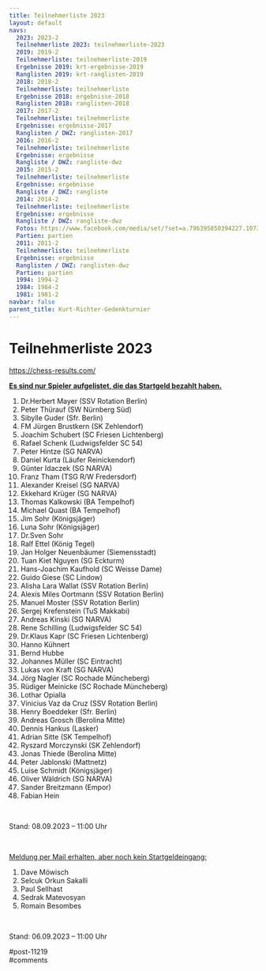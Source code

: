 ```yaml
---
title: Teilnehmerliste 2023 
layout: default
navs:
  2023: 2023-2
  Teilnehmerliste 2023: teilnehmerliste-2023
  2019: 2019-2
  Teilnehmerliste: teilnehmerliste-2019
  Ergebnisse 2019: krt-ergebnisse-2019
  Ranglisten 2019: krt-ranglisten-2019
  2018: 2018-2
  Teilnehmerliste: teilnehmerliste
  Ergebnisse 2018: ergebnisse-2018
  Ranglisten 2018: ranglisten-2018
  2017: 2017-2
  Teilnehmerliste: teilnehmerliste
  Ergebnisse: ergebnisse-2017
  Ranglisten / DWZ: ranglisten-2017
  2016: 2016-2
  Teilnehmerliste: teilnehmerliste
  Ergebnisse: ergebnisse
  Rangliste / DWZ: rangliste-dwz
  2015: 2015-2
  Teilnehmerliste: teilnehmerliste
  Ergebnisse: ergebnisse
  Rangliste / DWZ: rangliste
  2014: 2014-2
  Teilnehmerliste: teilnehmerliste
  Ergebnisse: ergebnisse
  Rangliste / DWZ: rangliste-dwz
  Fotos: https://www.facebook.com/media/set/?set=a.796395850394227.1073741841.214119148621903&type=1
  Partien: partien
  2011: 2011-2
  Teilnehmerliste: teilnehmerliste
  Ergebnisse: ergebnisse
  Ranglisten / DWZ: ranglisten-dwz
  Partien: partien
  1994: 1994-2
  1984: 1984-2
  1981: 1981-2
navbar: false
parent_title: Kurt-Richter-Gedenkturnier
---
```

<div class="post-11219 page type-page status-publish hentry" id="post-11219">
<h1 class="entry-title">Teilnehmerliste 2023</h1>
<div class="entry-content">
<p><a href="https://chess-results.com/tnr798052.aspx?lan=0" rel="noopener" target="_blank">https://chess-results.com/</a></p>
<p><strong><span style="text-decoration: underline;">Es sind nur Spieler aufgelistet, die das Startgeld bezahlt haben.</span></strong></p>
<ol>
<li>Dr.Herbert Mayer (SSV Rotation Berlin)</li>
<li>Peter Thürauf (SW Nürnberg Süd)</li>
<li>Sibylle Guder (Sfr. Berlin)</li>
<li>FM Jürgen Brustkern (SK Zehlendorf)</li>
<li>Joachim Schubert (SC Friesen Lichtenberg)</li>
<li>Rafael Schenk (Ludwigsfelder SC 54)</li>
<li>Peter Hintze (SG NARVA)</li>
<li>Daniel Kurta (Läufer Reinickendorf)</li>
<li>Günter Idaczek (SG NARVA)</li>
<li>Franz Tham (TSG R/W Fredersdorf)</li>
<li>Alexander Kreisel (SG NARVA)</li>
<li>Ekkehard Krüger (SG NARVA)</li>
<li>Thomas Kalkowski (BA Tempelhof)</li>
<li>Michael Quast (BA Tempelhof)</li>
<li>Jim Sohr (Königsjäger)</li>
<li>Luna Sohr (Königsjäger)</li>
<li>Dr.Sven Sohr</li>
<li>Ralf Ettel (König Tegel)</li>
<li>Jan Holger Neuenbäumer (Siemensstadt)</li>
<li>Tuan Kiet Nguyen (SG Eckturm)</li>
<li>Hans-Joachim Kaufhold (SC Weisse Dame)</li>
<li>Guido Giese (SC Lindow)</li>
<li>Alisha Lara Wallat (SSV Rotation Berlin)</li>
<li>Alexis Miles Oortmann (SSV Rotation Berlin)</li>
<li>Manuel Moster (SSV Rotation Berlin)</li>
<li>Sergej Krefenstein (TuS Makkabi)</li>
<li>Andreas Kinski (SG NARVA)</li>
<li>Rene Schilling (Ludwigsfelder SC 54)</li>
<li>Dr.Klaus Kapr (SC Friesen Lichtenberg)</li>
<li>Hanno Kühnert</li>
<li>Bernd Hubbe</li>
<li>Johannes Müller (SC Eintracht)</li>
<li>Lukas von Kraft (SG NARVA)</li>
<li>Jörg Nagler (SC Rochade Müncheberg)</li>
<li>Rüdiger Meinicke (SC Rochade Müncheberg)</li>
<li>Lothar Opialla</li>
<li>Vinicius Vaz da Cruz (SSV Rotation Berlin)</li>
<li>Henry Boeddeker (Sfr. Berlin)</li>
<li>Andreas Grosch (Berolina Mitte)</li>
<li>Dennis Hankus (Lasker)</li>
<li>Adrian Sitte (SK Tempelhof)</li>
<li>Ryszard Morczynski (SK Zehlendorf)</li>
<li>Jonas Thiede (Berolina Mitte)</li>
<li>Peter Jablonski (Mattnetz)</li>
<li>Luise Schmidt (Königsjäger)</li>
<li>Oliver Wäldrich (SG NARVA)</li>
<li>Sander Breitzmann (Empor)</li>
<li>Fabian Hein</li>
</ol>
<p> </p>
<p>Stand: 08.09.2023 – 11:00 Uhr</p>
<p> </p>
<p><span style="text-decoration: underline;">Meldung per Mail erhalten, aber noch kein Startgeldeingang:</span></p>
<ol>
<li>Dave Möwisch</li>
<li>Selcuk Orkun Sakalli</li>
<li>Paul Sellhast</li>
<li>Sedrak Matevosyan</li>
<li>Romain Besombes</li>
</ol>
<p> </p>
<p>Stand: 06.09.2023 – 11:00 Uhr</p>
</div><!-- .entry-content -->
</div> #post-11219 
<div id="comments">
</div> #comments 

